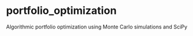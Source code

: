 # portfolio_optimization
Algorithmic portfolio optimization using Monte Carlo simulations and SciPy
